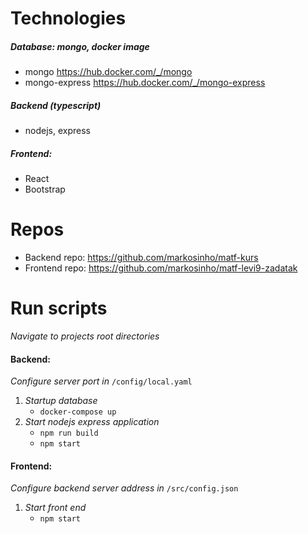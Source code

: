 
# Technologies

##### Database: mongo, docker image
* mongo https://hub.docker.com/_/mongo
* mongo-express https://hub.docker.com/_/mongo-express

##### Backend (typescript)
* nodejs, express

##### Frontend:
* React
* Bootstrap

# Repos
* Backend repo: https://github.com/markosinho/matf-kurs
* Frontend repo: https://github.com/markosinho/matf-levi9-zadatak


# Run scripts
*Navigate to projects root directories*

#### Backend:
*Configure server port in* `/config/local.yaml`
1. *Startup database*
    * `docker-compose up`
2. *Start nodejs express application*
    * `npm run build`
    * `npm start`

#### Frontend:
*Configure backend server address in* `/src/config.json`
1. *Start front end*
    * `npm start`